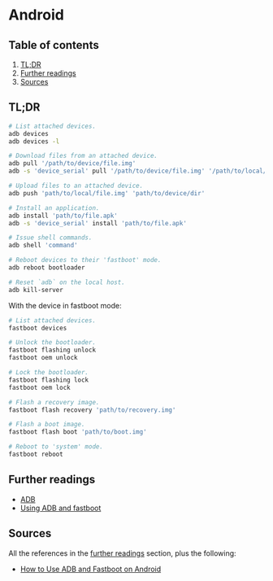 # Android

## Table of contents <!-- omit in toc -->

1. [TL;DR](#tldr)
1. [Further readings](#further-readings)
1. [Sources](#sources)

## TL;DR

```sh
# List attached devices.
adb devices
adb devices -l

# Download files from an attached device.
adb pull '/path/to/device/file.img'
adb -s 'device_serial' pull '/path/to/device/file.img' '/path/to/local/file.img'

# Upload files to an attached device.
adb push 'path/to/local/file.img' 'path/to/device/dir'

# Install an application.
adb install 'path/to/file.apk'
adb -s 'device_serial' install 'path/to/file.apk'

# Issue shell commands.
adb shell 'command'

# Reboot devices to their 'fastboot' mode.
adb reboot bootloader

# Reset `adb` on the local host.
adb kill-server
```

With the device in fastboot mode:

```sh
# List attached devices.
fastboot devices

# Unlock the bootloader.
fastboot flashing unlock
fastboot oem unlock

# Lock the bootloader.
fastboot flashing lock
fastboot oem lock

# Flash a recovery image.
fastboot flash recovery 'path/to/recovery.img'

# Flash a boot image.
fastboot flash boot 'path/to/boot.img'

# Reboot to 'system' mode.
fastboot reboot
```

## Further readings

- [ADB]
- [Using ADB and fastboot]

## Sources

All the references in the [further readings] section, plus the following:

- [How to Use ADB and Fastboot on Android]

<!-- project's references -->
[adb]: https://developer.android.com/studio/command-line/adb

<!-- in-article references -->
[further readings]: #further-readings

<!-- internal references -->
<!-- external references -->
[how to use adb and fastboot on android]: https://www.makeuseof.com/tag/use-adb-fastboot-android/
[using adb and fastboot]: https://wiki.lineageos.org/adb_fastboot_guide
